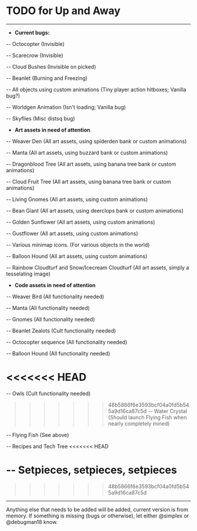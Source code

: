 # TODO for Up and Away
__________

- **Current bugs:**

-- Octocopter (Invisible)

-- Scarecrow (Invisible)

-- Cloud Bushes (Invisible on picked)

-- Beanlet (Burning and Freezing)

-- All objects using custom animations (Tiny player action hitboxes; Vanilla bug?)

-- Worldgen Animation (Isn't loading; Vanilla bug)

-- Skyflies (Misc distsq bug)

- **Art assets in need of attention**

-- Weaver Den (All art assets, using spiderden bank or custom animations)

-- Manta (All art assets, using buzzard bank or custom animations)

-- Dragonblood Tree (All art assets, using banana tree bank or custom animations)

-- Cloud Fruit Tree (All art assets, using banana tree bank or custom animations)

-- Living Gnomes (All art assets, using custom animations)

-- Bean Giant (All art assets, using deerclops bank or custom animations)

-- Golden Sunflower (All art assets, using custom animations)

-- Gustflower (All art assets, using custom animations)

-- Various minimap icons. (For various objects in the world)

-- Balloon Hound (All art assets, using custom animations)

-- Rainbow Cloudturf and Snow/Icecream Cloudturf (All art assets, simply a tesselating image)

- **Code assets in need of attention**

-- Weaver Bird (All functionality needed)

-- Manta (All functionality needed)

-- Gnomes (All functionality needed)

-- Beanlet Zealots (Cult functionality needed)

-- Octocopter sequence (All functionality needed)

-- Balloon Hound (All functionality needed)

<<<<<<< HEAD
=======
-- Owls (Cult functionality needed)

>>>>>>> 48b5866f6e3593bcf04a0fd5b545a9d16ca87c5d
-- Water Crystal (Should launch Flying Fish when nearly completely mined)

-- Flying Fish (See above)

-- Recipes and Tech Tree
<<<<<<< HEAD

-- Setpieces, setpieces, setpieces
=======
>>>>>>> 48b5866f6e3593bcf04a0fd5b545a9d16ca87c5d
__________________

Anything else that needs to be added will be added, current version is from memory. 
If something is missing (bugs or otherwise), let either @simplex or @debugman18 know.

